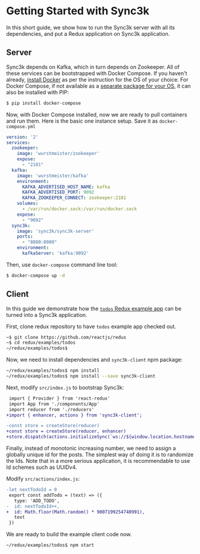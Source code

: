 # Getting Started with Sync3k

In this short guide, we show how to run the Sync3k server with all its dependencies, and put a Redux application on Sync3k application.

## Server

Sync3k depends on Kafka, which in turn depends on Zookeeper. All of these services can be bootstrapped with Docker Compose. If you haven't already, [install Docker](https://docs.docker.com/engine/installation/) as per the instruction for the OS of your choice. For Docker Compose, if not available as a [separate package for your OS](https://docs.docker.com/compose/install/), it can also be installed with PIP:

```bash
$ pip install docker-compose
```

Now, with Docker Compose installed, now we are ready to pull containers and run them. Here is the basic one instance setup. Save it as `docker-compose.yml`

```yaml
version: '2'
services:
  zookeeper:
    image: 'wurstmeister/zookeeper'
    expose:
      - "2181"
  kafka:
    image: 'wurstmeister/kafka'
    environment:
      KAFKA_ADVERTISED_HOST_NAME: kafka
      KAFKA_ADVERTISED_PORT: 9092
      KAFKA_ZOOKEEPER_CONNECT: zookeeper:2181
    volumes:
      - /var/run/docker.sock:/var/run/docker.sock
    expose:
      - "9092"
  sync3k:
    image: 'sync3k/sync3k-server'
    ports:
      - "8080:8080"
    environment:
      kafkaServer: 'kafka:9092'
```

Then, use `docker-compose` command line tool:

```bash
$ docker-compose up -d
```

## Client

In this guide we demonstrate how the [`todos` Redux example app](https://github.com/reactjs/redux/tree/master/examples/todos) can be turned into a Sync3k application.

First, clone redux repository to have `todos` example app checked out.

```bash
~$ git clone https://github.com/reactjs/redux
~$ cd redux/examples/todos
~/redux/examples/todos$ 
```

Now, we need to install dependencies and `sync3k-client` npm package:

```bash
~/redux/examples/todos$ npm install
~/redux/examples/todos$ npm install --save sync3k-client
```

Next, modify `src/index.js` to bootstrap Sync3k:

```diff
 import { Provider } from 'react-redux'
 import App from './components/App'
 import reducer from './reducers'
+import { enhancer, actions } from 'sync3k-client';

-const store = createStore(reducer)
+const store = createStore(reducer, enhancer)
+store.dispatch(actions.initializeSync(`ws://${window.location.hostname}:8080/kafka`, 'myTodos'))
```

Finally, instead of monotonic increasing number, we need to assign a globally unique id for the posts. The simplest way of doing it is to randomize the Ids. Note that in a more serious application, it is recommendable to use Id schemes such as UUIDv4.

Modify `src/actions/index.js`:

```diff
-let nextTodoId = 0
 export const addTodo = (text) => ({
   type: 'ADD_TODO',
-  id: nextTodoId++,
+  id: Math.floor(Math.random() * 9007199254740991),
   text
 })
```

We are ready to build the example client code now.

```bash
~/redux/examples/todos$ npm start
```
